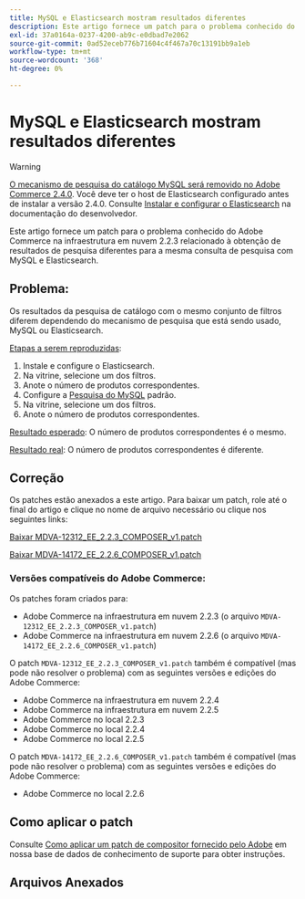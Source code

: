 ```yaml
---
title: MySQL e Elasticsearch mostram resultados diferentes
description: Este artigo fornece um patch para o problema conhecido do Adobe Commerce na infraestrutura em nuvem 2.2.3 relacionado à obtenção de resultados de pesquisa diferentes para a mesma consulta de pesquisa com MySQL e Elasticsearch.
exl-id: 37a0164a-0237-4200-ab9c-e0dbad7e2062
source-git-commit: 0ad52eceb776b71604c4f467a70c13191bb9a1eb
workflow-type: tm+mt
source-wordcount: '368'
ht-degree: 0%

---
```


# MySQL e Elasticsearch mostram resultados diferentes

>[!WARNING]
>
> [O mecanismo de pesquisa do catálogo MySQL será removido no Adobe Commerce 2.4.0](/help/announcements/adobe-commerce-announcements/mysql-catalog-search-engine-will-be-removed-in-magento-2-4-0.md). Você deve ter o host de Elasticsearch configurado antes de instalar a versão 2.4.0. Consulte [Instalar e configurar o Elasticsearch](https://devdocs.magento.com/guides/v2.3/config-guide/elasticsearch/es-overview.html) na documentação do desenvolvedor.

Este artigo fornece um patch para o problema conhecido do Adobe Commerce na infraestrutura em nuvem 2.2.3 relacionado à obtenção de resultados de pesquisa diferentes para a mesma consulta de pesquisa com MySQL e Elasticsearch.

## Problema:

Os resultados da pesquisa de catálogo com o mesmo conjunto de filtros diferem dependendo do mecanismo de pesquisa que está sendo usado, MySQL ou Elasticsearch.

<u>Etapas a serem reproduzidas</u>:

1. Instale e configure o Elasticsearch.
1. Na vitrine, selecione um dos filtros.
1. Anote o número de produtos correspondentes.
1. Configure a [Pesquisa do MySQL](/help/announcements/adobe-commerce-announcements/mysql-catalog-search-engine-will-be-removed-in-magento-2-4-0.md) padrão.
1. Na vitrine, selecione um dos filtros.
1. Anote o número de produtos correspondentes.

<u>Resultado esperado</u>:
O número de produtos correspondentes é o mesmo.

<u>Resultado real</u>:
O número de produtos correspondentes é diferente.

## Correção

Os patches estão anexados a este artigo. Para baixar um patch, role até o final do artigo e clique no nome de arquivo necessário ou clique nos seguintes links:

[Baixar MDVA-12312\_EE\_2.2.3\_COMPOSER\_v1.patch](assets/MDVA-12312_EE_2.2.3_COMPOSER_v1.patch.zip)

[Baixar MDVA-14172\_EE\_2.2.6\_COMPOSER\_v1.patch](assets/MDVA-14172_EE_2.2.6_COMPOSER_v1.patch.zip)

### Versões compatíveis do Adobe Commerce:

Os patches foram criados para:

* Adobe Commerce na infraestrutura em nuvem 2.2.3 (o arquivo `MDVA-12312_EE_2.2.3_COMPOSER_v1.patch`)
* Adobe Commerce na infraestrutura em nuvem 2.2.6 (o arquivo `MDVA-14172_EE_2.2.6_COMPOSER_v1.patch`)

O patch `MDVA-12312_EE_2.2.3_COMPOSER_v1.patch` também é compatível (mas pode não resolver o problema) com as seguintes versões e edições do Adobe Commerce:

* Adobe Commerce na infraestrutura em nuvem 2.2.4
* Adobe Commerce na infraestrutura em nuvem 2.2.5
* Adobe Commerce no local 2.2.3
* Adobe Commerce no local 2.2.4
* Adobe Commerce no local 2.2.5

O patch `MDVA-14172_EE_2.2.6_COMPOSER_v1.patch` também é compatível (mas pode não resolver o problema) com as seguintes versões e edições do Adobe Commerce:

* Adobe Commerce no local 2.2.6

## Como aplicar o patch

Consulte [Como aplicar um patch de compositor fornecido pelo Adobe](/help/how-to/general/how-to-apply-a-composer-patch-provided-by-magento.md) em nossa base de dados de conhecimento de suporte para obter instruções.

## Arquivos Anexados
